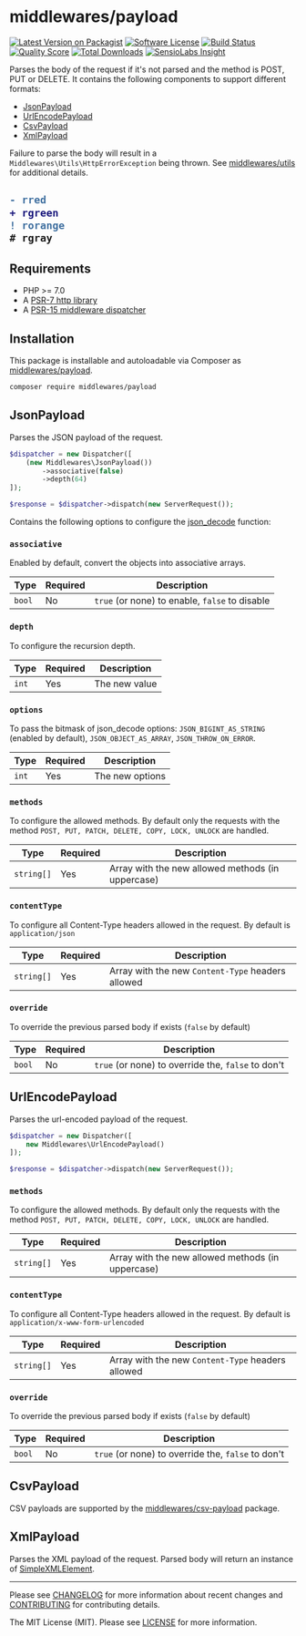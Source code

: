 # middlewares/payload

[![Latest Version on Packagist][ico-version]][link-packagist]
[![Software License][ico-license]](LICENSE)
[![Build Status][ico-travis]][link-travis]
[![Quality Score][ico-scrutinizer]][link-scrutinizer]
[![Total Downloads][ico-downloads]][link-downloads]
[![SensioLabs Insight][ico-sensiolabs]][link-sensiolabs]

Parses the body of the request if it's not parsed and the method is POST, PUT or DELETE. It contains the following components to support different formats:

* [JsonPayload](#jsonpayload)
* [UrlEncodePayload](#urlencodepayload)
* [CsvPayload](#csvpayload)
* [XmlPayload](#xmlpayload)

Failure to parse the body will result in a `Middlewares\Utils\HttpErrorException` being thrown. See [middlewares/utils](https://github.com/middlewares/utils#httperrorexception) for additional details.

<h2>
    
```diff
- rred
+ rgreen
! rorange
# rgray
```

</h2>

## Requirements

* PHP >= 7.0
* A [PSR-7 http library](https://github.com/middlewares/awesome-psr15-middlewares#psr-7-implementations)
* A [PSR-15 middleware dispatcher](https://github.com/middlewares/awesome-psr15-middlewares#dispatcher)

## Installation

This package is installable and autoloadable via Composer as [middlewares/payload](https://packagist.org/packages/middlewares/payload).

```sh
composer require middlewares/payload
```

## JsonPayload

Parses the JSON payload of the request.

```php
$dispatcher = new Dispatcher([
    (new Middlewares\JsonPayload())
        ->associative(false)
        ->depth(64)
]);

$response = $dispatcher->dispatch(new ServerRequest());
```

Contains the following options to configure the [json_decode](http://php.net/manual/en/function.json-decode.php) function:

### `associative`

Enabled by default, convert the objects into associative arrays.

Type | Required | Description
-----|----------|------------
`bool` | No | `true` (or none) to enable, `false` to disable

### `depth`

To configure the recursion depth.

Type | Required | Description
-----|----------|------------
`int` | Yes | The new value

### `options`

To pass the bitmask of json_decode options: `JSON_BIGINT_AS_STRING` (enabled by default), `JSON_OBJECT_AS_ARRAY`, `JSON_THROW_ON_ERROR`.

Type | Required | Description
-----|----------|------------
`int` | Yes | The new options

### `methods`

To configure the allowed methods. By default only the requests with the method `POST, PUT, PATCH, DELETE, COPY, LOCK, UNLOCK` are handled.

Type | Required | Description
-----|----------|------------
`string[]` | Yes | Array with the new allowed methods (in uppercase)

### `contentType`

To configure all Content-Type headers allowed in the request. By default is `application/json`

Type | Required | Description
-----|----------|------------
`string[]` | Yes | Array with the new `Content-Type` headers allowed

### `override`

To override the previous parsed body if exists (`false` by default)

Type | Required | Description
-----|----------|------------
`bool` | No | `true` (or none) to override the, `false` to don't

## UrlEncodePayload

Parses the url-encoded payload of the request.

```php
$dispatcher = new Dispatcher([
    new Middlewares\UrlEncodePayload()
]);

$response = $dispatcher->dispatch(new ServerRequest());
```

### `methods`

To configure the allowed methods. By default only the requests with the method `POST, PUT, PATCH, DELETE, COPY, LOCK, UNLOCK` are handled.

Type | Required | Description
-----|----------|------------
`string[]` | Yes | Array with the new allowed methods (in uppercase)

### `contentType`

To configure all Content-Type headers allowed in the request. By default is `application/x-www-form-urlencoded`

Type | Required | Description
-----|----------|------------
`string[]` | Yes | Array with the new `Content-Type` headers allowed

### `override`

To override the previous parsed body if exists (`false` by default)

Type | Required | Description
-----|----------|------------
`bool` | No | `true` (or none) to override the, `false` to don't


## CsvPayload

CSV payloads are supported by the [middlewares/csv-payload](https://packagist.org/packages/middlewares/csv-payload) package.


## XmlPayload

Parses the XML payload of the request. Parsed body will return an instance of [SimpleXMLElement](https://www.php.net/manual/en/class.simplexmlelement.php).

---

Please see [CHANGELOG](CHANGELOG.md) for more information about recent changes and [CONTRIBUTING](CONTRIBUTING.md) for contributing details.

The MIT License (MIT). Please see [LICENSE](LICENSE) for more information.

[ico-version]: https://img.shields.io/packagist/v/middlewares/payload.svg?style=flat-square
[ico-license]: https://img.shields.io/badge/license-MIT-brightgreen.svg?style=flat-square
[ico-travis]: https://img.shields.io/travis/middlewares/payload/master.svg?style=flat-square
[ico-scrutinizer]: https://img.shields.io/scrutinizer/g/middlewares/payload.svg?style=flat-square
[ico-downloads]: https://img.shields.io/packagist/dt/middlewares/payload.svg?style=flat-square
[ico-sensiolabs]: https://img.shields.io/sensiolabs/i/7200be66-ac83-455c-bc85-c40eb569b94c.svg?style=flat-square

[link-packagist]: https://packagist.org/packages/middlewares/payload
[link-travis]: https://travis-ci.org/middlewares/payload
[link-scrutinizer]: https://scrutinizer-ci.com/g/middlewares/payload
[link-downloads]: https://packagist.org/packages/middlewares/payload
[link-sensiolabs]: https://insight.sensiolabs.com/projects/7200be66-ac83-455c-bc85-c40eb569b94c
